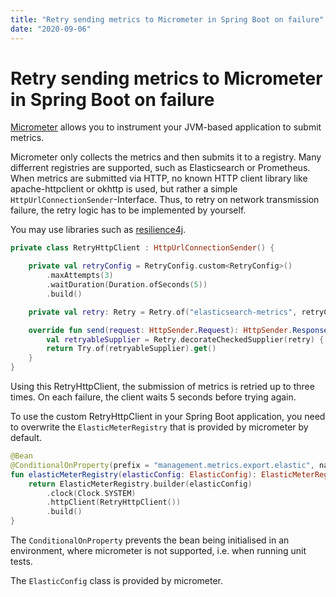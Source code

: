 ```yaml
---
title: "Retry sending metrics to Micrometer in Spring Boot on failure"
date: "2020-09-06"
---
```


# Retry sending metrics to Micrometer in Spring Boot on failure

[Micrometer](https://micrometer.io/) allows you to instrument your JVM-based application to submit metrics.

Micrometer only collects the metrics and then submits it to a registry. Many differrent registries are supported, such as Elasticsearch or Prometheus.
When metrics are submitted via HTTP, no known HTTP client library like apache-httpclient or okhttp is used, but rather a simple `HttpUrlConnectionSender`-Interface.
Thus, to retry on network transmission failure, the retry logic has to be implemented by yourself.

You may use libraries such as [resilience4j](https://github.com/resilience4j/resilience4j).

```kotlin
private class RetryHttpClient : HttpUrlConnectionSender() {

    private val retryConfig = RetryConfig.custom<RetryConfig>() 
        .maxAttempts(3)
        .waitDuration(Duration.ofSeconds(5))
        .build()

    private val retry: Retry = Retry.of("elasticsearch-metrics", retryConfig)

    override fun send(request: HttpSender.Request): HttpSender.Response {
        val retryableSupplier = Retry.decorateCheckedSupplier(retry) { super.send(request) }
        return Try.of(retryableSupplier).get()
    }
}
```

Using this RetryHttpClient, the submission of metrics is retried up to three times. On each failure, the client waits 5 seconds before trying again.

To use the custom RetryHttpClient in your Spring Boot application, you need to overwrite the `ElasticMeterRegistry` that is provided by micrometer by default.

```kotlin
@Bean
@ConditionalOnProperty(prefix = "management.metrics.export.elastic", name = ["enabled"], havingValue = "true", matchIfMissing = true) 
fun elasticMeterRegistry(elasticConfig: ElasticConfig): ElasticMeterRegistry { 
    return ElasticMeterRegistry.builder(elasticConfig)
        .clock(Clock.SYSTEM)
        .httpClient(RetryHttpClient())
        .build()
}
```

The `ConditionalOnProperty` prevents the bean being initialised in an environment, where micrometer is not supported, i.e. when running unit tests.

The `ElasticConfig` class is provided by micrometer.
